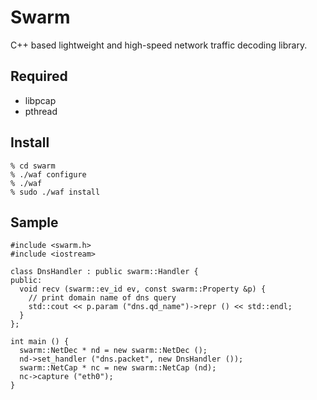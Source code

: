 # Swarm
C++ based lightweight and high-speed network traffic decoding library.

## Required
- libpcap
- pthread

## Install

    % cd swarm
    % ./waf configure
    % ./waf
    % sudo ./waf install

## Sample

    #include <swarm.h>
    #include <iostream>
    
    class DnsHandler : public swarm::Handler {
    public:
      void recv (swarm::ev_id ev, const swarm::Property &p) {
        // print domain name of dns query
        std::cout << p.param ("dns.qd_name")->repr () << std::endl;
      }
    };
    
    int main () {
      swarm::NetDec * nd = new swarm::NetDec ();
      nd->set_handler ("dns.packet", new DnsHandler ());
      swarm::NetCap * nc = new swarm::NetCap (nd);
      nc->capture ("eth0");
    }

